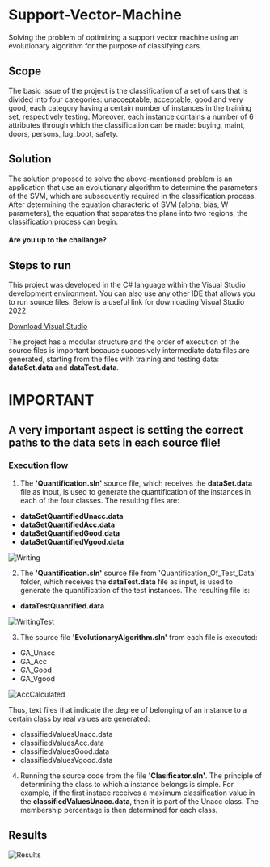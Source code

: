 # Support-Vector-Machine
Solving the problem of optimizing a support vector machine using an evolutionary algorithm for the purpose of classifying cars.

## Scope
The basic issue of the project is the classification of a set of cars that is divided into four categories: unacceptable, acceptable, good and very good, each category having a certain number of instances in the training set, respectively testing. Moreover, each instance contains a number of 6 attributes through which the classification can be made: buying, maint, doors, persons, lug_boot, safety.

## Solution
The solution proposed to solve the above-mentioned problem is an application that use an evolutionary algorithm to determine the parameters of the SVM, which are subsequently required in the classification process. After determining the equation characteric of SVM (alpha, bias, W parameters), the equation that separates the plane into two regions, the classification process can begin.

#### Are you up to the challange?

## Steps to run
This project was developed in the C# language within the Visual Studio development environment. You can also use any other IDE that allows you to run source files.
Below is a useful link for downloading Visual Studio 2022.

[Download Visual Studio](https://visualstudio.microsoft.com/downloads/)

The project has a modular structure and the order of execution of the source files is important because succesively intermediate data files are generated, starting from the files with training and testing data: **dataSet.data** and **dataTest.data**.

# IMPORTANT 
## A very important aspect is setting the correct paths to the data sets in each source file!

### Execution flow

1. The **'Quantification.sln'** source file, which receives the **dataSet.data** file as input, is used to generate the quantification of the instances in each of the four classes. The resulting files are:
- **dataSetQuantifiedUnacc.data**
- **dataSetQuantifiedAcc.data**
- **dataSetQuantifiedGood.data**
- **dataSetQuantifiedVgood.data**

![Writing](https://user-images.githubusercontent.com/67193200/170867923-6d3afb39-0e29-4b88-8dba-af5e222385fe.JPG)


2. The **'Quantification.sln'** source file from 'Quantification_Of_Test_Data' folder, which receives the **dataTest.data** file as input, is used to generate the quantification of the test instances. The resulting file is:
- **dataTestQuantified.data**

![WritingTest](https://user-images.githubusercontent.com/67193200/170869795-475dd823-9b80-4926-ac55-c3338b6fba47.JPG)


3. The source file **'EvolutionaryAlgorithm.sln'** from each file is executed: 
- GA_Unacc
- GA_Acc
- GA_Good
- GA_Vgood

![AccCalculated](https://user-images.githubusercontent.com/67193200/170870397-be0f218a-e137-4082-9886-0945620fee4e.JPG)

Thus, text files that indicate the degree of belonging of an instance to a certain class by real values are generated:
- classifiedValuesUnacc.data
- classifiedValuesAcc.data
- classifiedValuesGood.data
- classifiedValuesVgood.data

4. Running the source code from the file **'Clasificator.sln'**. The principle of determining the class to which a instance belongs is simple. For example, if the first instace receives a maximum classification value in the **classifiedValuesUnacc.data**, then it is part of the Unacc class. The membership percentage is then determined for each class.

## Results
![Results](https://user-images.githubusercontent.com/67193200/170873051-b68a028e-9162-49e1-b97c-d865b9bbd3c5.JPG)
